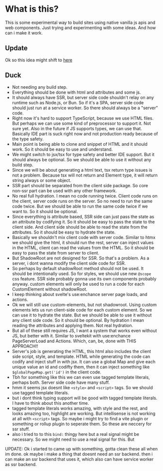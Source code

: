 # What is this?

This is some experimental way to build sites using native vanilla js apis and web components. Just trying and experimenting with some ideas. And how can i make it work.

## Update
Ok so this idea might shift to [here](https://github.com/DeepDoge/experiment-idk)

## Duck

- Not needing any build step.
- Everything should be done with html and attributes and some js.
- It should always have SSR, but server side code shouldn't relay on any runtime such as Node.js, or Bun.
  So if it's a SPA, server side code should just run at a service worker. So there should always be a "server" code.
- Right now it's hard to support TypeScript, because we use HTML files. But perhaps we can use some kind of preprocessor to support it. Not sure yet. Also in the future if JS supports types, we can use that. Basically IDE part is suck right now and not production ready because of the type safety.
- Main point is being able to clone and snippet of HTML and it should work. So it should be easy to use and understand.
- We might switch to jsx/tsx for type safety and better IDE support. But it should always be optional. So we should be able to use it without any build step.
- Since we will be about generating a html text, tsx return type issues is not a problem. Because tsx will not return and Element type, it will return string always or some object.
- SSR part should be separated from the client side package. So core non-ssr part can be used with any other framework.
- No real full hydration. I mean no code running twice. Client code runs on the client, server code runs on the server. So no need to run the same code twice. But we should be able to run the same code twice if we want to. So it should be optional.
- Since everything is attribute based, SSR side can just pass the state as an attribute by codifying it. So it should be easy to pass the state to the client side. And client side should be able to read the state from the attributes. So it should be easy to hydrate the state.
- Basically we shouldn't mix client code with server code. Similar to htmx we should give the html, it should run the rest, server can inject values in the HTML, client can read the values from the HTML. So it should be easy to pass the state from server to client.
- But ShadowRoot are not designed for SSR. So that's a problem. As a server, i dont wanna modify the client side code for SSR.
- So perhaps by default shadowRoot method should not be used. It should be intentionally used. So for styles, we should use new `@scope` css feature. SSR side probably gonna use its own components probably anyway. custom elements will only be used to run a code for each CustomElement without shadowRoot.
- I keep thinking about svelte's use:enchance server page loads, and actions.
- Ok we will still use custom-elements, but not shadowroot. Using custom elements lets us run client-side code for each custom element. So we can use it to hydrate the state. But we should be able to use it without any client side code. So it should be optional. By hydration I mean reading the attributes and applying them. Not real hydration.
- But all of these still requires JS, I want a system that works even without JS, but better with it. Similar to sveltekit with use:enchance PageServerLoad and Actions. Which, can, be, done with THIS APPROACH!!
- Server's job is generating the HTML, this html also includes the client side script, style, and template. HTML while generating the code can codify and inject stuff in with jsx. It can use a global Map and give each unique value an id and codifty them, then it can inject something like `$globalPageMap.get('id')` in the client code.
- Tbh for something like this we can even use tagged template literals, perhaps both. Server side code have many stuff.
- hmm it seems jsx doesnt like `<style>` and `<script>` tags. So we should use tagged template literals.
- but i dont think typing support will be good with tagged template literals. I have to think about this another time.
- tagged template literals works amazing, with style and the rest, and looks amazing too, highlight are working. But intellisense is not working at all with `<script>` tags. So maybe i might try to find a vite plugin or something or rollup plugin to seperate them. So these are neccery for ssr stuff.
- also i tried to to this `bind:` thingy here but a real signal might be necessary. So we might need to use a real signal for this. But

UPDATE:
Ok i started to came up with something, gotta clean these all when im done.
ok maybe i make a thing that doesnt need an ssr backend.
then i can make an ssr backend that uses it, which also can have service worker as ssr backend.
